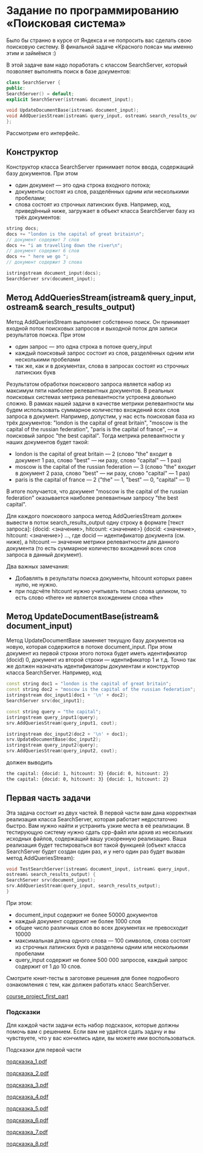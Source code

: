 # Задание по программированию «Поисковая система»

Было бы странно в курсе от Яндекса и не попросить вас сделать свою поисковую систему. В финальной задаче «Красного пояса» мы именно этим и займёмся :)

В этой задаче вам надо поработать с классом SearchServer, который позволяет выполнять поиск в базе документов:

```C++
class SearchServer {
public:
SearchServer() = default;
explicit SearchServer(istream& document_input);

void UpdateDocumentBase(istream& document_input);
void AddQueriesStream(istream& query_input, ostream& search_results_output);
};
```

Рассмотрим его интерфейс.

## Конструктор

Конструктор класса SearchServer принимает поток ввода, содержащий базу документов. При этом

- один документ — это одна строка входного потока;
- документы состоят из слов, разделённых одним или несколькими пробелами;
- слова состоят из строчных латинских букв. Например, код, приведённый ниже, загружает в объект класса SearchServer базу из трёх документов:

```C++
string docs;
docs += "london is the capital of great britain\n";
// документ содержит 7 слов
docs += "i am travelling down the river\n";
// документ содержит 6 слов
docs += " here we go ";
// документ содержит 3 слова

istringstream document_input(docs);
SearchServer srv(document_input);
```

## Метод AddQueriesStream(istream& query_input, ostream& search_results_output)

Метод AddQueriesStream выполняет собственно поиск. Он принимает входной поток поисковых запросов и выходной поток для записи результатов поиска. При этом

- один запрос — это одна строка в потоке query_input
- каждый поисковый запрос состоит из слов, разделённых одним или несколькими пробелами
- так же, как и в документах, слова в запросах состоят из строчных латинских букв

Результатом обработки поискового запроса является набор из максимум пяти наиболее релевантных документов. В реальных поисковых системах метрика релевантности устроена довольно сложно. В рамках нашей задачи в качестве метрики релевантности мы будем использовать суммарное количество вхождений всех слов запроса в документ. Например, допустим, у нас есть поисковая база из трёх документов: "london is the capital of great britain", "moscow is the capital of the russian federation", "paris is the capital of france", — и поисковый запрос "the best capital". Тогда метрика релевантности у наших документов будет такой:

- london is the capital of great britain — 2 (слово "the" входит в документ 1 раз, слово "best" — ни разу, слово "capital" — 1 раз)
- moscow is the capital of the russian federation — 3 (слово "the" входит в документ 2 раза, слово "best" — ни разу, слово "capital" — 1 раз)
- paris is the capital of france — 2 ("the" — 1, "best" — 0, "capital" — 1)

В итоге получается, что документ "moscow is the capital of the russian federation" оказывается наиболее релевантным запросу "the best capital".

Для каждого поискового запроса метод AddQueriesStream должен вывести в поток search_results_output одну строку в формате [текст запроса]: {docid: <значение>, hitcount: <значение>} {docid: <значение>, hitcount: <значение>} ..., где docid — идентификатор документа (см. ниже), а hitcount — значение метрики релевантности для данного документа (то есть суммарное количество вхождений всех слов запроса в данный документ).

Два важных замечания:

- Добавлять в результаты поиска документы, hitcount которых равен нулю, не нужно.
- при подсчёте hitcount нужно учитывать только слова целиком, то есть слово «there» не является вхождением слова «the»

## Метод UpdateDocumentBase(istream& document_input)

Метод UpdateDocumentBase заменяет текущую базу документов на новую, которая содержится в потоке document_input. При этом документ из первой строки этого потока будет иметь идентификатор (docid) 0, документ из второй строки — идентификатор 1 и т.д. Точно так же должен назначать идентификаторы документам и конструктор класса SearchServer. Например, код

```C++
const string doc1 = "london is the capital of great britain";
const string doc2 = "moscow is the capital of the russian federation";
istringstream doc_input1(doc1 + '\n' + doc2);
SearchServer srv(doc_input1);

const string query = "the capital";
istringstream query_input1(query);
srv.AddQueriesStream(query_input1, cout);

istringstream doc_input2(doc2 + '\n' + doc1);
srv.UpdateDocumentBase(doc_input2);
istringstream query_input2(query);
srv.AddQueriesStream(query_input2, cout);
```

должен выводить

```bash
the capital: {docid: 1, hitcount: 3} {docid: 0, hitcount: 2}
the capital: {docid: 0, hitcount: 3} {docid: 1, hitcount: 2}
```

## Первая часть задачи

Эта задача состоит из двух частей. В первой части вам дана корректная реализация класса SearchServer, которая работает недостаточно быстро. Вам нужно найти и устранить узкие места в её реализации. В тестирующую систему нужно сдать cpp-файл или архив из нескольких исходных файлов, содержащий вашу ускоренную реализацию. Ваша реализация будет тестироваться вот такой функцией (объект класса SearchServer будет создан один раз, и у него один раз будет вызван метод AddQueriesStream):

```C++
void TestSearchServer(istream& document_input, istream& query_input,
ostream& search_results_output) {
SearchServer srv(document_input);
srv.AddQueriesStream(query_input, search_results_output);
}
```

При этом:

- document_input содержит не более 50000 документов
- каждый документ содержит не более 1000 слов
- общее число различных слов во всех документах не превосходит 10000
- максимальная длина одного слова — 100 символов, слова состоят из строчных латинских букв и разделены одним или несколькими пробелами
- query_input содержит не более 500 000 запросов, каждый запрос содержит от 1 до 10 слов.

Смотрите юнит-тесты в заготовке решения для более подробного ознакомления с тем, как должен работать класс SearchServer.

[course_project_first_part](https://stepik.org/media/attachments/lesson/285359/dO2HqHCSEeiMwApe4i-fLg_751bc350709211e8a2b191c246483517_course_project_first_part.zip)

### Подсказки

Для каждой части задачи есть набор подсказок, которые должны помочь вам с решением. Если вам не удаётся сдать задачу и вы чувствуете, что у вас кончились идеи, вы можете ими воспользоваться.

Подсказки для первой части

[подсказка_1.pdf](https://stepik.org/media/attachments/lesson/285359/%D0%BF%D0%BE%D0%B4%D1%81%D0%BA%D0%B0%D0%B7%D0%BA%D0%B0_1.pdf)

[подсказка_2.pdf](https://stepik.org/media/attachments/lesson/285359/%D0%BF%D0%BE%D0%B4%D1%81%D0%BA%D0%B0%D0%B7%D0%BA%D0%B0_2.pdf)

[подсказка_3.pdf](https://stepik.org/media/attachments/lesson/285359/%D0%BF%D0%BE%D0%B4%D1%81%D0%BA%D0%B0%D0%B7%D0%BA%D0%B0_3.pdf)

[подсказка_4.pdf](https://stepik.org/media/attachments/lesson/285359/%D0%BF%D0%BE%D0%B4%D1%81%D0%BA%D0%B0%D0%B7%D0%BA%D0%B0_4.pdf)

[подсказка_5.pdf](https://stepik.org/media/attachments/lesson/285359/%D0%BF%D0%BE%D0%B4%D1%81%D0%BA%D0%B0%D0%B7%D0%BA%D0%B0_5.pdf)

[подсказка_6.pdf](https://stepik.org/media/attachments/lesson/285359/%D0%BF%D0%BE%D0%B4%D1%81%D0%BA%D0%B0%D0%B7%D0%BA%D0%B0_6.pdf)

[подсказка_7.pdf](https://stepik.org/media/attachments/lesson/285359/%D0%BF%D0%BE%D0%B4%D1%81%D0%BA%D0%B0%D0%B7%D0%BA%D0%B0_7.pdf)

[подсказка_8.pdf](https://stepik.org/media/attachments/lesson/285359/%D0%BF%D0%BE%D0%B4%D1%81%D0%BA%D0%B0%D0%B7%D0%BA%D0%B0_8.pdf)

